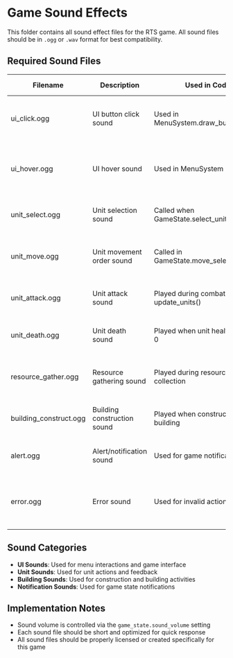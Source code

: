 # Game Sound Effects

This folder contains all sound effect files for the RTS game. All sound files should be in `.ogg` or `.wav` format for best compatibility.

## Required Sound Files

| Filename              | Description                   | Used in Code                           | In-game Usage                          |
|-----------------------|-------------------------------|----------------------------------------|----------------------------------------|
| ui_click.ogg          | UI button click sound         | Used in MenuSystem.draw_button()       | Plays when clicking any menu button    |
| ui_hover.ogg          | UI hover sound                | Used in MenuSystem                     | Plays when hovering over menu items    |
| unit_select.ogg       | Unit selection sound          | Called when GameState.select_unit_at() | Plays when selecting a unit            |
| unit_move.ogg         | Unit movement order sound     | Called in GameState.move_selected_unit() | Plays when ordering units to move    |
| unit_attack.ogg       | Unit attack sound             | Played during combat in update_units() | Plays when a unit attacks              |
| unit_death.ogg        | Unit death sound              | Played when unit health reaches 0      | Plays when a unit is destroyed         |
| resource_gather.ogg   | Resource gathering sound      | Played during resource collection      | Plays when worker collects resources   |
| building_construct.ogg| Building construction sound   | Played when constructing a building    | Plays when a building is placed        |
| alert.ogg             | Alert/notification sound      | Used for game notifications            | Plays for important alerts to player   |
| error.ogg             | Error sound                   | Used for invalid actions               | Plays when player attempts invalid action |

## Sound Categories

- **UI Sounds**: Used for menu interactions and game interface
- **Unit Sounds**: Used for unit actions and feedback
- **Building Sounds**: Used for construction and building activities
- **Notification Sounds**: Used for game state notifications

## Implementation Notes

- Sound volume is controlled via the `game_state.sound_volume` setting
- Each sound file should be short and optimized for quick response
- All sound files should be properly licensed or created specifically for this game
